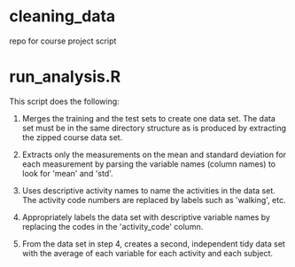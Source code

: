 # cleaning_data
repo for course project script

#  run_analysis.R

This script does the following:

1. Merges the training and the test sets to create one data set. The data set must be in the same directory structure as is produced by extracting the zipped course data set.

2. Extracts only the measurements on the mean and standard deviation for each measurement by parsing the variable names (column names) to look for 'mean' and 'std'.

3. Uses descriptive activity names to name the activities in the data set. The activity code numbers are replaced by labels such as 'walking', etc.

4. Appropriately labels the data set with descriptive variable names by replacing the codes in the 'activity_code' column.

5. From the data set in step 4, creates a second, independent tidy data set with the average of each variable for each activity and each subject.

